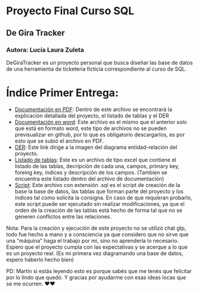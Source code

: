 # Proyecto Final Curso SQL
## De Gira Tracker

### Autora: Lucía Laura Zuleta

DeGiraTracker es un proyecto personal que busca diseñar las base de datos de una herramienta de ticketeria ficticia correspondiente al curso de SQL. 


# Índice Primer Entrega:


- [Documentación en PDF](https://github.com/lulazuleta/DeGiraTracker-Zuleta/blob/main/Primer-Entrega/Definicion-DeGiraTracker-ZuletaLucia.pdf): Dentro de este archivo se encontrará la explicación detallada del proyecto, el listado de tablas y el DER
- [Documentación en word](https://github.com/lulazuleta/DeGiraTracker-Zuleta/blob/main/Primer-Entrega/Definicion-DeGiraTracker-ZuletaLucia.docx): Este archivo es el mismo que el anterior solo que está en formato word, este tipo de archivos no se pueden previsualizar en github, por lo que es obligatorio descargarlos, es por esto que se subió el archivo en PDF.
- [DER](https://github.com/lulazuleta/DeGiraTracker-Zuleta/blob/main/Primer-Entrega/DeGiraTracker_DER_ZuletaLucia.png): Este link dirige a la imagen del diagrama entidad-relación del proyecto.
- [Listado de tablas](https://github.com/lulazuleta/DeGiraTracker-Zuleta/blob/main/Primer-Entrega/Listado_Tablas.xlsx): Este es un archivo de tipo excel que contiene el listado de las tablas, decripción de cada una, campos, primary key, foreing key, índices y descripción de los campos. (Tambien se encuentra este listado dentro del archivo de documentación)
- [Script](https://github.com/lulazuleta/DeGiraTracker-Zuleta/blob/main/Primer-Entrega/DeGiraTracker_creacion_de_tablas_full.sql): Este archivo con extensión .sql es el script de creación de la base la base de datos, las tablas que forman parte del proyecto y los índices tal como solicita la consigna. En caso de que requieran probarlo, este script puede ser ejecutado sin realizar modificaciones, ya que el orden de la creación de las tablas está hecho de forma tal que no se generen conflictos entre las relaciones. 

Nota: Para la creación y ejecución de este proyecto no se utilizó chat gtp, todo fue hecho a mano y a consciencia ya que considero que no sirve que una "máquina" haga el trabajo por mi, sino no aprendería lo necesario. Espero que el proyecto cumpla con las expectativas y se acerque a lo que es un proyecto real. (Es mi primera vez diagramando una base de datos, espero haberlo hecho bien)

PD: Martín si estás leyendo esto es porque sabés que me tenés que felicitar por lo lindo que quedó. Y gracias por ayudarme con esas ideas locas que se me ocurren. ❤️❤️
